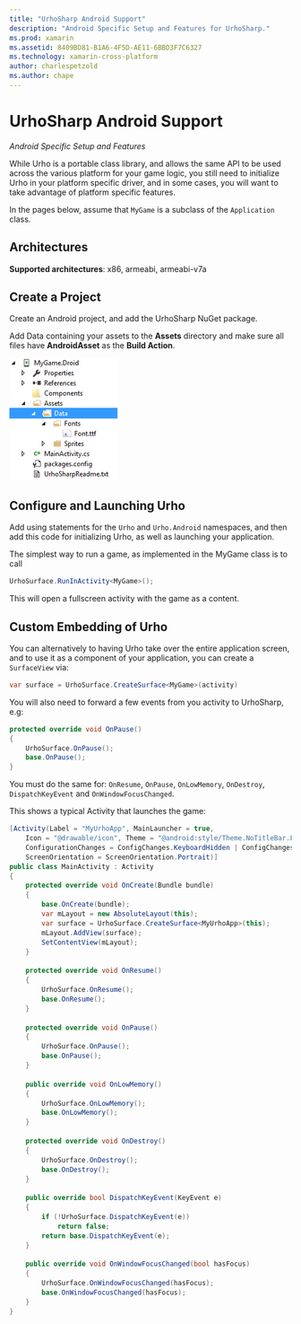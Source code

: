 ```yaml
---
title: "UrhoSharp Android Support"
description: "Android Specific Setup and Features for UrhoSharp."
ms.prod: xamarin
ms.assetid: 8409BD81-B1A6-4F5D-AE11-6BBD3F7C6327
ms.technology: xamarin-cross-platform
author: charlespetzold
ms.author: chape
---
```


# UrhoSharp Android Support

_Android Specific Setup and Features_

While Urho is a portable class library, and allows the same API to be
used across the various platform for your game logic, you still need
to initialize Urho in your platform specific driver, and in some
cases, you will want to take advantage of platform specific features.

In the pages below, assume that `MyGame` is a subclass of the
`Application` class.

## Architectures

**Supported architectures**: x86, armeabi, armeabi-v7a

## Create a Project

Create an Android project, and add the UrhoSharp NuGet package.

Add Data containing your assets to the **Assets** directory and make sure all files have **AndroidAsset** as the **Build Action**.

![Project Setup](android-images/image-3.png "Add Data containing the assets to the Assets directory")

## Configure and Launching Urho

Add using statements for the `Urho` and `Urho.Android` namespaces, and
then add this code for initializing Urho, as well as launching your
application.

The simplest way to run a game, as implemented in the MyGame class is
to call

```csharp
UrhoSurface.RunInActivity<MyGame>();
```

This will open a fullscreen activity with the game as a content.

## Custom Embedding of Urho

You can alternatively to having Urho take over the entire application
screen, and to use it as a component of your application, you can
create a `SurfaceView` via:

```csharp
var surface = UrhoSurface.CreateSurface<MyGame>(activity)
```

You will also need to forward a few events from you
activity to UrhoSharp, e.g:

```csharp
protected override void OnPause()
{
	UrhoSurface.OnPause();
	base.OnPause();
}
```

You must do the same for: `OnResume`, `OnPause`, `OnLowMemory`, `OnDestroy`,
`DispatchKeyEvent` and `OnWindowFocusChanged`.

This shows a typical Activity that launches the game:

```csharp
[Activity(Label = "MyUrhoApp", MainLauncher = true,
    Icon = "@drawable/icon", Theme = "@android:style/Theme.NoTitleBar.Fullscreen",
    ConfigurationChanges = ConfigChanges.KeyboardHidden | ConfigChanges.Orientation,
    ScreenOrientation = ScreenOrientation.Portrait)]
public class MainActivity : Activity
{
    protected override void OnCreate(Bundle bundle)
    {
        base.OnCreate(bundle);
        var mLayout = new AbsoluteLayout(this);
        var surface = UrhoSurface.CreateSurface<MyUrhoApp>(this);
        mLayout.AddView(surface);
        SetContentView(mLayout);
    }

    protected override void OnResume()
    {
        UrhoSurface.OnResume();
        base.OnResume();
    }

    protected override void OnPause()
    {
        UrhoSurface.OnPause();
        base.OnPause();
    }

    public override void OnLowMemory()
    {
        UrhoSurface.OnLowMemory();
        base.OnLowMemory();
    }

    protected override void OnDestroy()
    {
        UrhoSurface.OnDestroy();
        base.OnDestroy();
    }

    public override bool DispatchKeyEvent(KeyEvent e)
    {
        if (!UrhoSurface.DispatchKeyEvent(e))
            return false;
        return base.DispatchKeyEvent(e);
    }

    public override void OnWindowFocusChanged(bool hasFocus)
    {
        UrhoSurface.OnWindowFocusChanged(hasFocus);
        base.OnWindowFocusChanged(hasFocus);
    }
}
```

